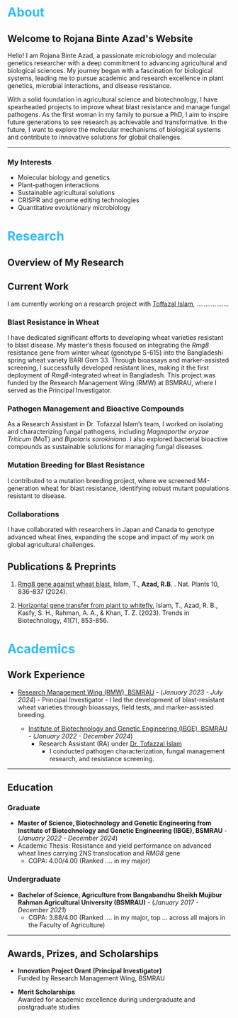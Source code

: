# <span style="color:#33bbff">About</span>

## Welcome to Rojana Binte Azad's Website

Hello! I am Rojana Binte Azad, a passionate microbiology and molecular genetics researcher with a deep commitment to advancing agricultural and biological sciences. My journey began with a fascination for biological systems, leading me to pursue academic and research excellence in plant genetics, microbial interactions, and disease resistance.

With a solid foundation in agricultural science and biotechnology, I have spearheaded projects to improve wheat blast resistance and manage fungal pathogens. As the first woman in my family to pursue a PhD, I aim to inspire future generations to see research as achievable and transformative. In the future, I want to explore the molecular mechanisms of biological systems and contribute to innovative solutions for global challenges.

---

### My Interests
- Molecular biology and genetics  
- Plant-pathogen interactions  
- Sustainable agricultural solutions  
- CRISPR and genome editing technologies  
- Quantitative evolutionary microbiology


# <span style="color:#33bbff">Research</span>

## Overview of My Research

## Current Work

I am currently working on a research project with [Toffazal Islam](https://en.wikipedia.org/wiki/Tofazzal_Islam), ..................

### **Blast Resistance in Wheat**
I have dedicated significant efforts to developing wheat varieties resistant to blast disease. My master’s thesis focused on integrating the *Rmg8* resistance gene from winter wheat (genotype S-615) into the Bangladeshi spring wheat variety BARI Gom 33. Through bioassays and marker-assisted screening, I successfully developed resistant lines, making it the first deployment of *Rmg8*-integrated wheat in Bangladesh. This project was funded by the Research Management Wing (RMW) at BSMRAU, where I served as the Principal Investigator.

### **Pathogen Management and Bioactive Compounds**
As a Research Assistant in Dr. Tofazzal Islam’s team, I worked on isolating and characterizing fungal pathogens, including *Magnaporthe oryzae Triticum* (MoT) and *Bipolaris sorokiniana*. I also explored bacterial bioactive compounds as sustainable solutions for managing fungal diseases.

### **Mutation Breeding for Blast Resistance**
I contributed to a mutation breeding project, where we screened M4-generation wheat for blast resistance, identifying robust mutant populations resistant to disease.

### **Collaborations**
I have collaborated with researchers in Japan and Canada to genotype advanced wheat lines, expanding the scope and impact of my work on global agricultural challenges.

## Publications & Preprints

1. [Rmg8 gene against wheat blast.](https://doi.org/10.1038/s41477-024-01690-3)
Islam, T., **Azad, R.B**. . Nat. Plants 10, 836–837 (2024). 

2. [Horizontal gene transfer from plant to whitefly.](https://doi.org/10.1016/j.tibtech.2023.01.007)
Islam, T., Azad, R. B., Kasfy, S. H., Rahman, A. A., & Khan, T. Z. (2023). Trends in Biotechnology, 41(7), 853-856.


# <span style="color:#33bbff">Academics</span>

## Work Experience

- [Research Management Wing (RMW), BSMRAU](https://www.researchgate.net/profile/Rojana-Azad) - (_January 2023 - July 2024_)
      - Principal Investigator 
         - I led the development of blast-resistant wheat varieties through bioassays, field tests, and marker-assisted breeding.
  
   - [Institute of Biotechnology and Genetic Engineering (IBGE), BSMRAU](https://ibge.bsmrau.edu.bd/) - (_January 2022 - December 2024_)
      - Research Assistant (RA) under [Dr. Tofazzal Islam](https://en.wikipedia.org/wiki/Tofazzal_Islam)
           - I conducted pathogen characterization, fungal management research, and resistance screening.  

---

## Education

### Graduate  

   - **Master of Science, Biotechnology and Genetic Engineering from Institute of Biotechnology and Genetic Engineering (IBGE), BSMRAU** - (_January 2022 - December 2024_)
   - Academic Thesis: Resistance and yield performance on advanced wheat lines carrying 2NS translocation and _RMG8_ gene
      - CGPA: 4.00/4.00 (Ranked .... in my major)

### Undergraduate  

   - **Bachelor of Science, Agriculture from Bangabandhu Sheikh Mujibur Rahman Agricultural University (BSMRAU)** - (_January 2017 - December 2021_)
      - CGPA: 3.88/4.00 (Ranked .... in my major, top ... across all majors in the Faculty of Agriculture)
   
---

## Awards, Prizes, and Scholarships

- **Innovation Project Grant (Principal Investigator)**  
  Funded by Research Management Wing, BSMRAU  

- **Merit Scholarships**  
  Awarded for academic excellence during undergraduate and postgraduate studies  


